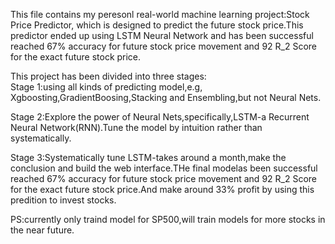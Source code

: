 This file contains my peresonl real-world machine learning project:Stock Price Predictor, which is designed to predict the future stock price.This predictor ended up using LSTM Neural Network and has been successful reached 67% accuracy for future stock price movement and 92 R_2 Score for the exact future stock price.  

This project has been divided into three stages:  
Stage 1:using all kinds of predicting model,e.g, Xgboosting,GradientBoosing,Stacking and Ensembling,but not Neural Nets.

Stage 2:Explore the power of Neural Nets,specifically,LSTM-a Recurrent Neural Network(RNN).Tune the model by intuition rather than systematically.  

Stage 3:Systematically tune LSTM-takes around a month,make the conclusion and build the web interface.THe final modelas been successful reached 67% accuracy for future stock price movement and 92 R_2 Score for the exact future stock price.And make around 33% profit by using this predition to invest stocks.

PS:currently only traind model for SP500,will train models for more stocks in the near future.
